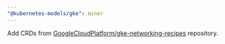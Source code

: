 ```yaml
---
"@kubernetes-models/gke": minor
---
```


Add CRDs from [GoogleCloudPlatform/gke-networking-recipes](https://github.com/GoogleCloudPlatform/gke-networking-recipes) repository.
